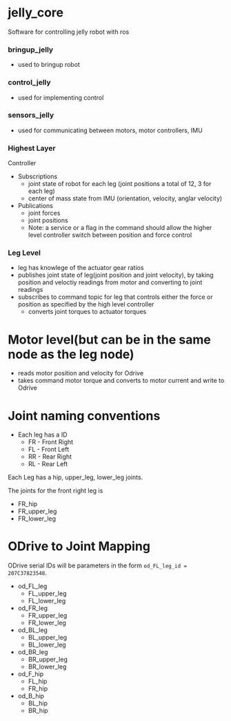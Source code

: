 # jelly_core
Software for controlling jelly robot with ros


### bringup_jelly
 * used to bringup robot 

### control_jelly
 * used for implementing control

### sensors_jelly
 * used for communicating between motors, motor controllers, IMU


### Highest Layer
Controller
 * Subscriptions
     * joint state of robot for each leg (joint positions a total of 12, 3 for each leg)
     * center of mass state from IMU (orientation, velocity, anglar velocity)
 * Publications
     * joint forces
     * joint positions
     * Note: a service or a flag in the command should allow the higher level controller switch between position and force control

### Leg Level
 * leg has knowlege of the actuator gear ratios
 * publishes joint state of leg(joint position and joint velocity), by taking position and veloctiy readings from motor and converting to joint readings
 * subscribes to command topic for leg that controls either the force or position as specified by the high level controller
     * converts joint torques to actuator torques

# Motor level(but can be in the same node as the leg node)
 * reads motor position and velocity for Odrive
 * takes command motor torque and converts to motor current and write to Odrive

# Joint naming conventions
* Each leg has a ID
    * FR - Front Right
    * FL - Front Left
    * RR - Rear Right
    * RL - Rear Left


Each Leg has a hip, upper_leg, lower_leg joints.


The joints for the front right leg is

* FR_hip
* FR_upper_leg
* FR_lower_leg


# ODrive to Joint Mapping

ODrive serial IDs will be parameters in the form `od_FL_leg_id = 207C37823548`.

* od_FL_leg
    * FL_upper_leg
    * FL_lower_leg
* od_FR_leg
    * FR_upper_leg
    * FR_lower_leg
* od_BL_leg
    * BL_upper_leg
    * BL_lower_leg
* od_BR_leg
    * BR_upper_leg
    * BR_lower_leg
* od_F_hip
    * FL_hip
    * FR_hip
* od_B_hip
    * BL_hip
    * BR_hip

